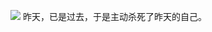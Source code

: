 
![ ](http://upload-images.jianshu.io/upload_images/201324-77de3d558ea926a8.jpg?imageMogr2/auto-orient/strip%7CimageView2/2/w/1240)
昨天，已是过去，于是主动杀死了昨天的自己。
